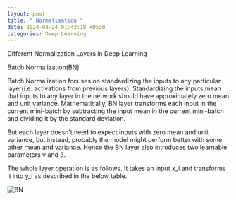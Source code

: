 ```yaml
---
layout: post
title: " Normalisation "
date: 2024-08-24 01:43:18 +0530
categories: Deep Learning
---
```


Different Normalization Layers in Deep Learning

Batch Normalization(BN)

Batch Normalization focuses on standardizing the inputs to any particular layer(i.e. activations from previous layers). Standardizing the inputs mean that inputs to any layer in the network should have approximately zero mean and unit variance. Mathematically, BN layer transforms each input in the current mini-batch by subtracting the input mean in the current mini-batch and dividing it by the standard deviation.

But each layer doesn’t need to expect inputs with zero mean and unit variance, but instead, probably the model might perform better with some other mean and variance. Hence the BN layer also introduces two learnable parameters γ and β.

The whole layer operation is as follows. It takes an input x_i and transforms it into y_i as described in the below table.

![BN](/assets/norn_1.jpg)

